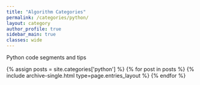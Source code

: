 ```yaml
---
title: "Algorithm Categories"
permalink: /categories/python/
layout: category
author_profile: true
sidebar_main: true
classes: wide
---
```


Python code segments and tips

{% assign posts = site.categories['python'] %}
{% for post in posts %} {% include archive-single.html type=page.entries_layout %} {% endfor %}